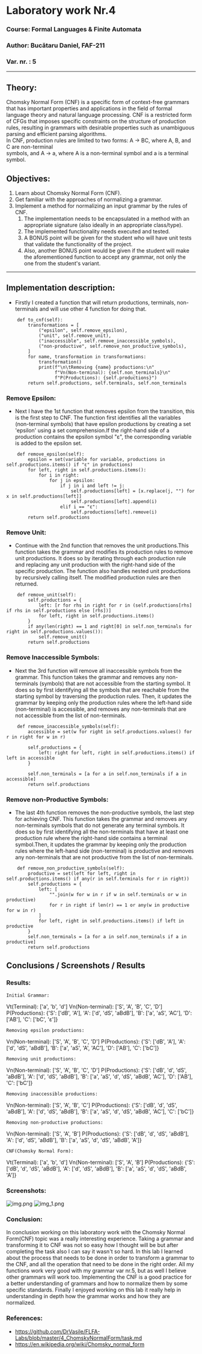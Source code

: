 # Laboratory work Nr.4

### Course: Formal Languages & Finite Automata
### Author: Bucătaru Daniel, FAF-211

### Var. nr. : 5

----

## Theory:
Chomsky Normal Form (CNF) is a specific form of context-free grammars  
that has important properties and applications in the field of formal language 
theory and natural language processing. CNF is a restricted form of CFGs that  imposes 
specific constraints on the structure of production rules, resulting in grammars  with 
desirable properties such as unambiguous parsing and efficient parsing algorithms.  
In CNF, production rules are limited to two forms: A -> BC, where A, B, and C are non-terminal  
symbols, and A -> a, where A is a non-terminal symbol and a is a terminal symbol.

## Objectives:
1. Learn about Chomsky Normal Form (CNF).
2. Get familiar with the approaches of normalizing a grammar.
3. Implement a method for normalizing an input grammar by the rules of CNF.
    1. The implementation needs to be encapsulated in a method with an appropriate signature (also ideally in an appropriate class/type).
    2. The implemented functionality needs executed and tested.
    3. A BONUS point will be given for the student who will have unit tests that validate the functionality of the project.
    4. Also, another BONUS point would be given if the student will make the aforementioned function to accept any grammar, not only the one from the student's variant.
----
## Implementation description:
* Firstly I created a function that will return productions, terminals, non-terminals and will use
other 4 function for doing that.
```
    def to_cnf(self):
        transformations = [
            ("epsilon", self.remove_epsilon),
            ("unit", self.remove_unit),
            ("inaccessible", self.remove_inaccessible_symbols),
            ("non-productive", self.remove_non_productive_symbols),
        ]
        for name, transformation in transformations:
            transformation()
            print(f"\n\tRemoving {name} productions:\n"
                  f"Vn(Non-terminal): {self.non_terminals}\n"
                  f"P(Productions): {self.productions}")
        return self.productions, self.terminals, self.non_terminals
```
### Remove Epsilon:
* Next I have the 1st function that removes epsilon from the transition, this is the first step to
CNF. The function first identifies all the variables (non-terminal symbols) that have epsilon productions by creating 
a set 'epsilon' using a set comprehension.If the right-hand side of a production contains the epsilon symbol "ε", 
the corresponding variable is added to the epsilon set.
```
    def remove_epsilon(self):
        epsilon = set(variable for variable, productions in self.productions.items() if "ε" in productions)
        for left, right in self.productions.items():
            for i in right:
                for j in epsilon:
                    if j in i and left != j:
                        self.productions[left] = [x.replace(j, "") for x in self.productions[left]]
                        self.productions[left].append(i)
                    elif i == "ε":
                        self.productions[left].remove(i)
        return self.productions
```
### Remove Unit:
* Continue with the 2nd function that removes the unit productions.This function takes the 
 grammar and modifies its production rules to remove unit productions. 
It does so by iterating through each production rule and replacing any unit production 
with the right-hand side of the specific production. The function also handles nested unit 
productions by recursively calling itself. The modified production rules are then returned.
```
    def remove_unit(self):
        self.productions = {
            left: [r for rhs in right for r in (self.productions[rhs] if rhs in self.productions else [rhs])]
            for left, right in self.productions.items()
        }
        if any(len(right) == 1 and right[0] in self.non_terminals for right in self.productions.values()):
            self.remove_unit()
        return self.productions
```
### Remove Inaccessible Symbols:
* Next the 3rd function will remove all inaccessible symbols from the grammar. This 
function takes the grammar and removes any non-terminals (symbols) that are 
not accessible from the starting symbol. It does so by first identifying all the symbols 
that are reachable from the starting symbol by traversing the production rules. 
Then, it updates the grammar by keeping only the production rules where the left-hand side
(non-terminal) is accessible, and removes any non-terminals that are not accessible from the 
list of non-terminals.
```
    def remove_inaccessible_symbols(self):
        accessible = set(w for right in self.productions.values() for r in right for w in r)

        self.productions = {
            left: right for left, right in self.productions.items() if left in accessible
        }

        self.non_terminals = [a for a in self.non_terminals if a in accessible]
        return self.productions
```
### Remove non-Productive Symbols:
* The last 4th function removes the non-productive symbols, the last step for achieving CNF.
This function takes the grammar and removes any non-terminals symbols
that do not generate any terminal symbols. It does so by first identifying all 
the non-terminals that have at least one production rule where the right-hand side 
contains a terminal symbol.Then, it updates the grammar by keeping only the production 
rules where the left-hand side (non-terminal) is productive and removes any non-terminals that are 
not productive from the list of non-terminals.
```
    def remove_non_productive_symbols(self):
        productive = set(left for left, right in self.productions.items() if any(r in self.terminals for r in right))
        self.productions = {
            left: [
                "".join(w for w in r if w in self.terminals or w in productive)
                for r in right if len(r) == 1 or any(w in productive for w in r)
            ]
            for left, right in self.productions.items() if left in productive
        }
        self.non_terminals = [a for a in self.non_terminals if a in productive]
        return self.productions
```
## Conclusions / Screenshots / Results

### Results:
	Initial Grammar:
Vt(Terminal): ['a', 'b', 'd']
Vn(Non-terminal): ['S', 'A', 'B', 'C', 'D']
P(Productions): {'S': ['dB', 'A'], 'A': ['d', 'dS', 'aBdB'], 'B': ['a', 'aS', 'AC'], 'D': ['AB'], 'C': ['bC', 'ε']}

	Removing epsilon productions:
Vn(Non-terminal): ['S', 'A', 'B', 'C', 'D']
P(Productions): {'S': ['dB', 'A'], 'A': ['d', 'dS', 'aBdB'], 'B': ['a', 'aS', 'A', 'AC'], 'D': ['AB'], 'C': ['bC']}

	Removing unit productions:
Vn(Non-terminal): ['S', 'A', 'B', 'C', 'D']
P(Productions): {'S': ['dB', 'd', 'dS', 'aBdB'], 'A': ['d', 'dS', 'aBdB'], 'B': ['a', 'aS', 'd', 'dS', 'aBdB', 'AC'], 'D': ['AB'], 'C': ['bC']}

	Removing inaccessible productions:
Vn(Non-terminal): ['S', 'A', 'B', 'C']
P(Productions): {'S': ['dB', 'd', 'dS', 'aBdB'], 'A': ['d', 'dS', 'aBdB'], 'B': ['a', 'aS', 'd', 'dS', 'aBdB', 'AC'], 'C': ['bC']}

	Removing non-productive productions:
Vn(Non-terminal): ['S', 'A', 'B']
P(Productions): {'S': ['dB', 'd', 'dS', 'aBdB'], 'A': ['d', 'dS', 'aBdB'], 'B': ['a', 'aS', 'd', 'dS', 'aBdB', 'A']}

	CNF(Chomsky Normal Form):
Vt(Terminal): ['a', 'b', 'd']
Vn(Non-terminal): ['S', 'A', 'B']
P(Productions): {'S': ['dB', 'd', 'dS', 'aBdB'], 'A': ['d', 'dS', 'aBdB'], 'B': ['a', 'aS', 'd', 'dS', 'aBdB', 'A']}


### Screenshots:
![img.png](images/img_lab4_1.png)
![img_1.png](images/img_lab4_2.png)

### Conclusion:

In conclusion working on this laboratory work with the Chomsky Normal Form(CNF) topic was a really interesting 
experience. Taking a grammar and transforming it to CNF was not so easy how I thought will be but
after completing the task also I can say it wasn't so hard.
In this lab I learned about the process that needs to be done in order to transform a grammar to the 
CNF, and all the operation that need to be done in the right order.
All my functions work very good with my grammar var nr.5, but as well I believe other grammars will
work too. 
Implementing the CNF is a good practice for a better understanding of grammars and how to normalize them
by some specific standards.
Finally I enjoyed working on this lab it really help in understanding in depth how the grammar works
and how they are normalized.

### References:
* https://github.com/DrVasile/FLFA-Labs/blob/master/4_ChomskyNormalForm/task.md
* https://en.wikipedia.org/wiki/Chomsky_normal_form
